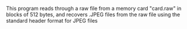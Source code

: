 This program reads through a raw file from a memory card "card.raw" in blocks of 512 bytes, and recovers .JPEG files from the raw file using the standard header format for JPEG files

